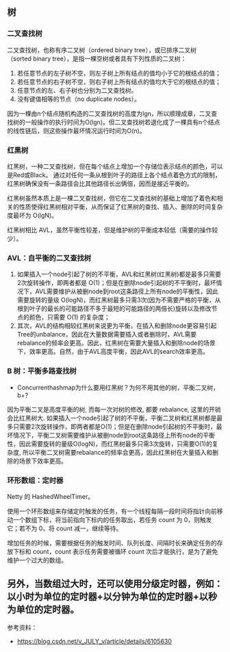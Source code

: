 ## 树

### 二叉查找树

二叉查找树，也称有序二叉树（ordered binary tree），或已排序二叉树（sorted binary tree），是指一棵空树或者具有下列性质的二叉树：

1. 若任意节点的左子树不空，则左子树上所有结点的值均小于它的根结点的值；
2. 若任意节点的右子树不空，则右子树上所有结点的值均大于它的根结点的值；
3. 任意节点的左、右子树也分别为二叉查找树。
4. 没有键值相等的节点（no duplicate nodes）。

因为一棵由n个结点随机构造的二叉查找树的高度为lgn，所以顺理成章，二叉查找树的一般操作的执行时间为O(lgn)。但二叉查找树若退化成了一棵具有n个结点的线性链后，则这些操作最坏情况运行时间为O(n)。

### 红黑树

红黑树，一种二叉查找树，但在每个结点上增加一个存储位表示结点的颜色，可以是Red或Black。
通过对任何一条从根到叶子的路径上各个结点着色方式的限制，红黑树确保没有一条路径会比其他路径长出俩倍，因而是接近平衡的。

红黑树虽然本质上是一棵二叉查找树，但它在二叉查找树的基础上增加了着色和相关的性质使得红黑树相对平衡，从而保证了红黑树的查找、插入、删除的时间复杂度最坏为 O(lgN)。

红黑树相比 AVL，虽然平衡性较差，但是维护树的平衡成本较低（需要的操作较少）。

### AVL：自平衡的二叉查找树

1. 如果插入一个node引起了树的不平衡，AVL和红黑树(红黑树)都是最多只需要2次旋转操作，即两者都是 O(1)；但是在删除node引起树的不平衡时，最坏情况下，AVL需要维护从被删node到root这条路径上所有node的平衡性，因此需要旋转的量级 O(logN)，而红黑树最多只需3次(因为不需要严格的平衡，从根到叶子的最长的可能路径不多于最短的可能路径的两倍长)旋转以及修改节点的颜色，只需要 O(1) 的复杂度；
2. 其次，AVL的结构相较红黑树来说更为平衡，在插入和删除node更容易引起Tree的unbalance，因此在大量数据需要插入或者删除时，AVL需要rebalance的频率会更高。因此，红黑树在需要大量插入和删除node的场景下，效率更高。自然，由于AVL高度平衡，因此AVL的search效率更高。

### B 树：平衡多路查找树

- Concurrenthashmap为什么要用红黑树？为何不用其他的树，平衡二叉树，b+?

因为平衡二叉是高度平衡的树, 而每一次对树的修改, 都要 rebalance, 这里的开销会比红黑树大. 如果插入一个node引起了树的不平衡，平衡二叉树和红黑树都是最多只需要2次旋转操作，即两者都是O(1)；但是在删除node引起树的不平衡时，最坏情况下，平衡二叉树需要维护从被删node到root这条路径上所有node的平衡性，因此需要旋转的量级O(logN)，而红黑树最多只需3次旋转，只需要O(1)的复杂度, 所以平衡二叉树需要rebalance的频率会更高，因此红黑树在大量插入和删除的场景下效率更高。

### 环形数组：定时器

Netty 的 HashedWheelTimer。

使用一个环形数组来存储定时触发的任务，有一个线程每隔一段时间将指针向前移动一个数组下标，将当前指向下标内的任务取出，若任务 count 为 0，则触发它；若不为 0，将 count 减一，继续等待。

增加任务的时候，需要根据任务的触发时间、队列长度、间隔时长来确定任务的存放下标和 count，count 表示任务需要被循环 count 次后才能执行，是为了避免维护一个过大的数组。

另外，当数组过大时，还可以使用分级定时器，例如：以小时为单位的定时器+以分钟为单位的定时器+以秒为单位的定时器。
---
参考资料：

- https://blog.csdn.net/v_JULY_v/article/details/6105630